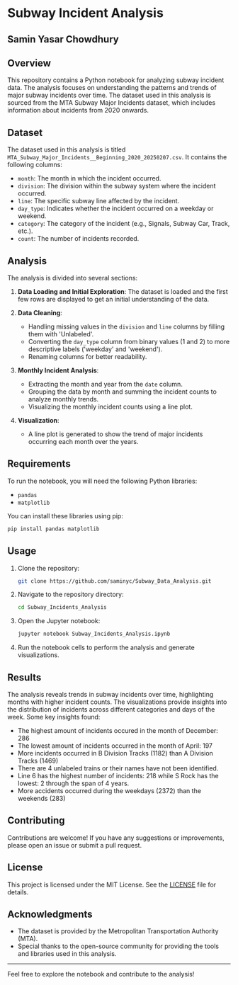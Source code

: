 # Subway Incident Analysis
## Samin Yasar Chowdhury
## Overview

This repository contains a Python notebook for analyzing subway incident data. The analysis focuses on understanding the patterns and trends of major subway incidents over time. The dataset used in this analysis is sourced from the MTA Subway Major Incidents dataset, which includes information about incidents from 2020 onwards.

## Dataset

The dataset used in this analysis is titled `MTA_Subway_Major_Incidents__Beginning_2020_20250207.csv`. It contains the following columns:

- `month`: The month in which the incident occurred.
- `division`: The division within the subway system where the incident occurred.
- `line`: The specific subway line affected by the incident.
- `day_type`: Indicates whether the incident occurred on a weekday or weekend.
- `category`: The category of the incident (e.g., Signals, Subway Car, Track, etc.).
- `count`: The number of incidents recorded.

## Analysis

The analysis is divided into several sections:

1. **Data Loading and Initial Exploration**: The dataset is loaded and the first few rows are displayed to get an initial understanding of the data.

2. **Data Cleaning**: 
   - Handling missing values in the `division` and `line` columns by filling them with 'Unlabeled'.
   - Converting the `day_type` column from binary values (1 and 2) to more descriptive labels ('weekday' and 'weekend').
   - Renaming columns for better readability.

3. **Monthly Incident Analysis**:
   - Extracting the month and year from the `date` column.
   - Grouping the data by month and summing the incident counts to analyze monthly trends.
   - Visualizing the monthly incident counts using a line plot.

4. **Visualization**:
   - A line plot is generated to show the trend of major incidents occurring each month over the years.

## Requirements

To run the notebook, you will need the following Python libraries:

- `pandas`
- `matplotlib`

You can install these libraries using pip:

```bash
pip install pandas matplotlib
```

## Usage

1. Clone the repository:

   ```bash
   git clone https://github.com/saminyc/Subway_Data_Analysis.git
   ```

2. Navigate to the repository directory:

   ```bash
   cd Subway_Incidents_Analysis
   ```

3. Open the Jupyter notebook:

   ```bash
   jupyter notebook Subway_Incidents_Analysis.ipynb
   ```

4. Run the notebook cells to perform the analysis and generate visualizations.

## Results

The analysis reveals trends in subway incidents over time, highlighting months with higher incident counts. The visualizations provide insights into the distribution of incidents across different categories and days of the week. 
Some key insights found:
- The highest amount of incidents occured in the month of December: 286
- The lowest amount of incidents occurred in the month of April: 197
- More incidents occurred in B Division Tracks (1182) than A Division Tracks (1469)
- There are 4 unlabeled trains or their names have not been identified.
- Line 6 has the highest number of incidents: 218 while S Rock has the lowest: 2 through the span of 4 years.
- More accidents occurred during the weekdays (2372) than the weekends (283)
## Contributing

Contributions are welcome! If you have any suggestions or improvements, please open an issue or submit a pull request.

## License

This project is licensed under the MIT License. See the [LICENSE](LICENSE) file for details.

## Acknowledgments

- The dataset is provided by the Metropolitan Transportation Authority (MTA).
- Special thanks to the open-source community for providing the tools and libraries used in this analysis.

---

Feel free to explore the notebook and contribute to the analysis!
